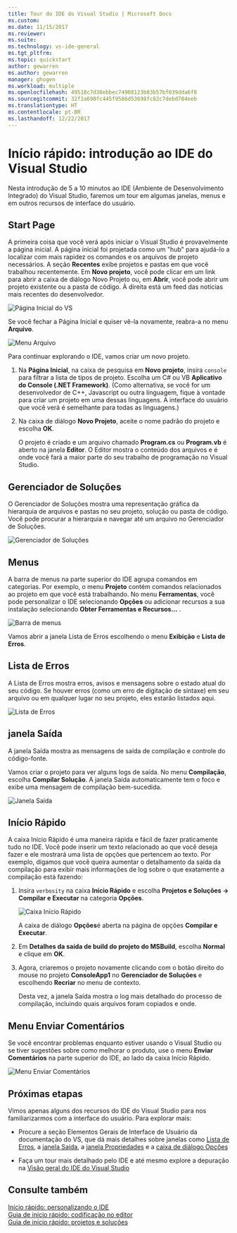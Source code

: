 ```yaml
---
title: Tour do IDE do Visual Studio | Microsoft Docs
ms.custom: 
ms.date: 11/15/2017
ms.reviewer: 
ms.suite: 
ms.technology: vs-ide-general
ms.tgt_pltfrm: 
ms.topic: quickstart
author: gewarren
ms.author: gewarren
manager: ghogen
ms.workload: multiple
ms.openlocfilehash: 49518c7d38ebbec74908123b83b57bf039dda6f8
ms.sourcegitcommit: 32f1a690fc445f9586d53698fc82c7debd784eeb
ms.translationtype: HT
ms.contentlocale: pt-BR
ms.lasthandoff: 12/22/2017
---
```

# <a name="quickstart-first-look-at-the-visual-studio-ide"></a>Início rápido: introdução ao IDE do Visual Studio

Nesta introdução de 5 a 10 minutos ao IDE (Ambiente de Desenvolvimento Integrado) do Visual Studio, faremos um tour em algumas janelas, menus e em outros recursos de interface do usuário.

## <a name="start-page"></a>Start Page

A primeira coisa que você verá após iniciar o Visual Studio é provavelmente a página inicial. A página inicial foi projetada como um "hub" para ajudá-lo a localizar com mais rapidez os comandos e os arquivos de projeto necessários. A seção **Recentes** exibe projetos e pastas em que você trabalhou recentemente. Em **Novo projeto**, você pode clicar em um link para abrir a caixa de diálogo Novo Projeto ou, em **Abrir**, você pode abrir um projeto existente ou a pasta de código. À direita está um feed das notícias mais recentes do desenvolvedor.

![Página Inicial do VS](media/quickstart-IDE-start-page.png)

Se você fechar a Página Inicial e quiser vê-la novamente, reabra-a no menu **Arquivo**.

![Menu Arquivo](media/quickstart-IDE-file-menu-large.png)

Para continuar explorando o IDE, vamos criar um novo projeto.

1. Na **Página Inicial**, na caixa de pesquisa em **Novo projeto**, insira `console` para filtrar a lista de tipos de projeto. Escolha um C# ou VB **Aplicativo do Console (.NET Framework)**. (Como alternativa, se você for um desenvolvedor de C++, Javascript ou outra linguagem, fique à vontade para criar um projeto em uma dessas linguagens. A interface do usuário que você verá é semelhante para todas as linguagens.)

1. Na caixa de diálogo **Novo Projeto**, aceite o nome padrão do projeto e escolha **OK**.

   O projeto é criado e um arquivo chamado **Program.cs** ou **Program.vb** é aberto na janela **Editor**. O Editor mostra o conteúdo dos arquivos e é onde você fará a maior parte do seu trabalho de programação no Visual Studio.

## <a name="solution-explorer"></a>Gerenciador de Soluções

O Gerenciador de Soluções mostra uma representação gráfica da hierarquia de arquivos e pastas no seu projeto, solução ou pasta de código. Você pode procurar a hierarquia e navegar até um arquivo no Gerenciador de Soluções.

![Gerenciador de Soluções](media/quickstart-IDE-solution-explorer.png)

## <a name="menus"></a>Menus

A barra de menus na parte superior do IDE agrupa comandos em categorias. Por exemplo, o menu **Projeto** contém comandos relacionados ao projeto em que você está trabalhando. No menu **Ferramentas**, você pode personalizar o IDE selecionando **Opções** ou adicionar recursos a sua instalação selecionando **Obter Ferramentas e Recursos...** .

![Barra de menus](media/quickstart-IDE-menu-bar.png)

Vamos abrir a janela Lista de Erros escolhendo o menu **Exibição** e **Lista de Erros**.

## <a name="error-list"></a>Lista de Erros

A Lista de Erros mostra erros, avisos e mensagens sobre o estado atual do seu código. Se houver erros (como um erro de digitação de sintaxe) em seu arquivo ou em qualquer lugar no seu projeto, eles estarão listados aqui.

![Lista de Erros](media/quickstart-IDE-error-list.png)

## <a name="output-window"></a>janela Saída

A janela Saída mostra as mensagens de saída de compilação e controle do código-fonte.

Vamos criar o projeto para ver alguns logs de saída. No menu **Compilação**, escolha **Compilar Solução**. A janela Saída automaticamente tem o foco e exibe uma mensagem de compilação bem-sucedida.

![Janela Saída](media/quickstart-IDE-output.png)

## <a name="quick-launch"></a>Início Rápido

A caixa Início Rápido é uma maneira rápida e fácil de fazer praticamente tudo no IDE. Você pode inserir um texto relacionado ao que você deseja fazer e ele mostrará uma lista de opções que pertencem ao texto. Por exemplo, digamos que você queira aumentar o detalhamento da saída da compilação para exibir mais informações de log sobre o que exatamente a compilação está fazendo:

1. Insira `verbosity` na caixa **Início Rápido** e escolha **Projetos e Soluções -> Compilar e Executar** na categoria **Opções**.

   ![Caixa Início Rápido](media/quickstart-IDE-quick-launch.png)

   A caixa de diálogo **Opções**é aberta na página de opções **Compilar e Executar**.

1. Em **Detalhes da saída de build do projeto do MSBuild**, escolha **Normal** e clique em **OK**.

1. Agora, criaremos o projeto novamente clicando com o botão direito do mouse no projeto **ConsoleApp1** no **Gerenciador de Soluções** e escolhendo **Recriar** no menu de contexto.

   Desta vez, a janela Saída mostra o log mais detalhado do processo de compilação, incluindo quais arquivos foram copiados e onde.

## <a name="send-feedback-menu"></a>Menu Enviar Comentários

Se você encontrar problemas enquanto estiver usando o Visual Studio ou se tiver sugestões sobre como melhorar o produto, use o menu **Enviar Comentários** na parte superior do IDE, ao lado da caixa Início Rápido.

![Menu Enviar Comentários](media/quickstart-IDE-send-feedback.png)

## <a name="next-steps"></a>Próximas etapas

Vimos apenas alguns dos recursos do IDE do Visual Studio para nos familiarizarmos com a interface do usuário. Para explorar mais:

- Procure a seção Elementos Gerais de Interface de Usuário da documentação do VS, que dá mais detalhes sobre janelas como [Lista de Erros](../ide/reference/error-list-window.md), a [janela Saída](../ide/reference/output-window.md), a [janela Propriedades](../ide/reference/properties-window.md) e a [caixa de diálogo Opções](../ide/reference/options-dialog-box-visual-studio.md)

- Faça um tour mais detalhado pelo IDE e até mesmo explore a depuração na [Visão geral do IDE do Visual Studio](../ide/visual-studio-ide.md)

## <a name="see-also"></a>Consulte também

[Início rápido: personalizando o IDE](../ide/personalizing-the-visual-studio-ide.md)  
[Guia de início rápido: codificação no editor](../ide/quickstart-editor.md)  
[Guia de início rápido: projetos e soluções](../ide/quickstart-projects-solutions.md)  